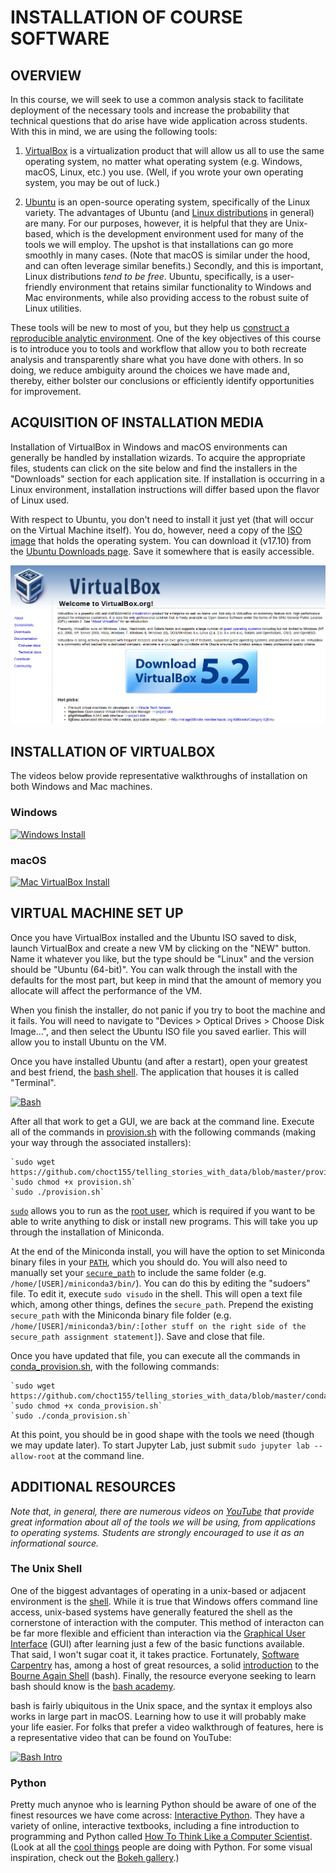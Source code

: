 # INSTALLATION OF COURSE SOFTWARE

## OVERVIEW

In this course, we will seek to use a common analysis stack to facilitate deployment of the
necessary tools and increase the probability that technical questions that do arise have wide
application across students.  With this in mind, we are using the following tools:

1. [VirtualBox](https://www.virtualbox.org) is a virtualization product that will allow us all to
use the same operating system, no matter what operating system (e.g. Windows, macOS, Linux, etc.)
you use.  (Well, if you wrote your own operating system, you may be out of luck.)

2. [Ubuntu](https://www.ubuntu.com) is an open-source operating system, specifically of the Linux
variety. The advantages of Ubuntu (and
[Linux distributions](https://en.wikipedia.org/wiki/Linux_distribution) in general) are many.  For
our purposes, however, it is helpful that they are Unix-based, which is the development environment
used for many of the tools we will employ. The upshot is that installations can go more smoothly in
many cases. (Note that macOS is similar under the hood, and can often leverage similar benefits.)
Secondly, and this is important, Linux distributions *tend to be free*. Ubuntu, specifically, is a
user-friendly environment that retains similar functionality to Windows and Mac environments, while
also providing access to the robust suite of Linux utilities.

These tools will be new to most of you, but they help us [construct a reproducible analytic
environment](http://ropensci.github.io/reproducibility-guide/sections/introduction/).
One of the key objectives of this course is to introduce you to tools and workflow that allow you to
both recreate analysis and transparently share what you have done with others.  In so doing, we
reduce ambiguity around the choices we have made and, thereby, either bolster our conclusions or
efficiently identify opportunities for improvement.

## ACQUISITION OF INSTALLATION MEDIA

Installation of VirtualBox in Windows and macOS environments can generally be handled by
installation wizards.  To acquire the appropriate files, students can click on the site
below and find the installers in the "Downloads" section for each application site. If installation
is occurring in a Linux environment, installation instructions will differ based upon the flavor of
Linux used.

With respect to Ubuntu, you don't need to install it just yet (that will occur on the Virtual
Machine itself). You do, however, need a copy of the [ISO
image](https://en.wikipedia.org/wiki/ISO_image) that holds the operating system. You
can download it (v17.10) from the [Ubuntu Downloads page](https://www.ubuntu.com/download/desktop).
Save it somewhere that is easily accessible.

[![VirtualBox](figs/virtualbox.png)](https://www.virtualbox.org)

## INSTALLATION OF VIRTUALBOX

The videos below provide representative walkthroughs of installation on both Windows and Mac
machines.  

### Windows

[![Windows
Install](https://img.youtube.com/vi/ncA85gRAJxk/0.jpg)](https://www.youtube.com/watch?v=ncA85gRAJxk)

### macOS

[![Mac VirtualBox Install](https://img.youtube.com/vi/lEvM-No4eQo/0.jpg)](https://www.youtube.com/watch?v=lEvM-No4eQo)

## VIRTUAL MACHINE SET UP

Once you have VirtualBox installed and the Ubuntu ISO saved to disk, launch VirtualBox and create a
new VM by clicking on the "NEW" button. Name it whatever you like, but the type should be "Linux"
and the version should be "Ubuntu (64-bit)". You can walk through the install with the defaults for
the most part, but keep in mind that the amount of memory you allocate will affect the performance
of the VM.  

When you finish the installer, do not panic if you try to boot the machine and it fails. You will
need to navigate to "Devices > Optical Drives > Choose Disk Image...", and then select the Ubuntu
ISO file you saved earlier. This will allow you to install Ubuntu on the VM.

Once you have installed Ubuntu (and after a restart), open your greatest and best friend, the [bash
shell](https://en.wikipedia.org/wiki/Bash_(Unix_shell)). The application that houses it is called
"Terminal".

[![Bash](https://www.techy360.com/wp-content/uploads/2017/11/bashmini-1.png)](https://www.gnu.org/software/bash/)

After all that work to get a GUI, we are back at the command line. Execute all of the commands in
[provision.sh](https://github.com/choct155/telling_stories_with_data/blob/master/provision.sh) with
the following commands (making your way through the associated installers):

	`sudo wget https://github.com/choct155/telling_stories_with_data/blob/master/provision.sh`
	`sudo chmod +x provision.sh`
	`sudo ./provision.sh`

[`sudo`](https://en.wikipedia.org/wiki/Sudo) allows you to run as the [root
user](https://en.wikipedia.org/wiki/Superuser), which is required if you want to be able to write
anything to disk or install new programs. This will take you up through the installation of Miniconda.

At the end of the Miniconda install, you will have the option to set Miniconda binary files in your
[`PATH`](https://en.wikipedia.org/wiki/PATH_(variable)), which you should do. You will also need to
manually set your
[`secure_path`](https://superuser.com/questions/927512/how-to-set-path-for-sudo-commands) to include the same folder (e.g. `/home/[USER]/miniconda3/bin/`).  You can do this by editing the "sudoers" file. To edit it, execute `sudo visudo` in the shell. This will open a text file which, among other things, defines the `secure_path`. Prepend the existing `secure_path` with the Miniconda binary file folder (e.g. `/home/[USER]/miniconda3/bin/:[other stuff on the right side of the secure_path assignment statement]`). Save and close that file.

Once you have updated that file, you can execute all the commands in
[conda_provision.sh](https://github.com/choct155/telling_stories_with_data/blob/master/conda_provision.sh),
with the following commands:

	`sudo wget https://github.com/choct155/telling_stories_with_data/blob/master/conda_provision.sh`
	`sudo chmod +x conda_provision.sh`
	`sudo ./conda_provision.sh`

At this point, you should be in good shape with the tools we need (though we may update later). To start Jupyter Lab, just submit `sudo jupyter lab --allow-root` at the command line.

## ADDITIONAL RESOURCES

*Note that, in general, there are numerous videos on [YouTube](https://www.youtube.com) that provide
great information about all of the tools we will be using, from applications to operating systems.
Students are strongly encouraged to use it as an informational source.*

### The Unix Shell

One of the biggest advantages of operating in a unix-based or adjacent environment is the
[shell](https://en.wikipedia.org/wiki/Unix_shell).
While it is true that Windows offers command line access, unix-based systems have generally featured
the shell as the cornerstone of interaction with the computer. This method of interacton can be far
more flexible and efficient than interaction via the [Graphical User
Interface](https://en.wikipedia.org/wiki/Graphical_user_interface) (GUI) after learning just a few
of the basic functions available. That said, I won't sugar coat it, it takes practice.  Fortunately,
[Software Carpentry](https://software-carpentry.org) has, among a host of great resources, a solid
[introduction](https://swcarpentry.github.io/shell-novice/) to the [Bourne Again
Shell](https://en.wikipedia.org/wiki/Bash_(Unix_shell)) (bash). Finally, the resource everyone seeking to learn bash should know is the [bash academy](http://www.bash.academy/).

bash is fairly ubiquitous in the
Unix space, and the syntax it employs also works in large part in macOS. Learning how to use it will
probably make your life easier. For folks that prefer a video walkthrough of features, here is a
representative video that can be found on YouTube:

[![Bash Intro](https://img.youtube.com/vi/oxuRxtrO2Ag/0.jpg)](https://www.youtube.com/watch?v=xuRxtrO2Agi)

### Python

Pretty much anynoe who is learning Python should be aware of one of the finest resources we have
come across: [Interactive
Python](http://interactivepython.org/runestone/default/user/login?_next=/runestone/default/index).
They have a variety of online, interactive textbooks, including a fine introduction to programming
and Python called [How To Think Like a Computer
Scientist](http://interactivepython.org/runestone/static/thinkcspy/index.html). (Look at all the [cool things](https://github.com/jupyter/jupyter/wiki/A-gallery-of-interesting-Jupyter-Notebooks) people are doing with Python. For some visual inspiration, check out the [Bokeh gallery](https://bokeh.pydata.org/en/latest/docs/gallery.html).)
